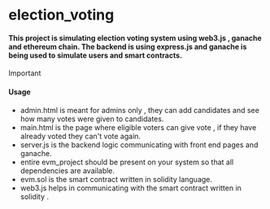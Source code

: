 # election_voting
#### This project is simulating election voting system using web3.js , ganache and ethereum chain. The backend is using express.js and ganache is being used to simulate users and smart contracts.
> [!IMPORTANT]
> #### Usage
> - admin.html is meant for admins only , they can add candidates and see how many votes were given to candidates.
> - main.html is the page where eligible voters can give vote , if they have already voted they can't vote again.
> - server.js is the backend logic communicating with front end pages and ganache.
> - entire evm_project should be present on your system so that all dependencies are available.
> - evm.sol is the smart contract written in solidity language.
> - web3.js helps in communicating with the smart contract written in solidity .

